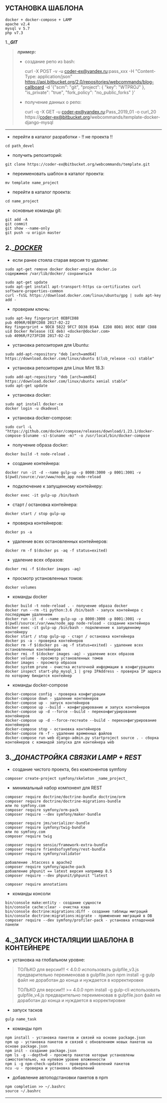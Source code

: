 **УСТАНОВКА ШАБЛОНА**
---
    docker + docker-compose + LAMP
    apache v2.4
    mysql v 5.7
    php v7.3

1._***GIT***
> ***пример:***
>- создание репо из bash:
>
>   curl -X POST -v -u coder-ex@yandex.ru:pass_xxx -H "Content-Type: application/json" https://api.bitbucket.org/2.0/repositories/webcommands/blog-callboard -d '{"scm": "git", "project": { "key": "WTPROJ" }, "is_private": "true", "fork_policy": "no_public_forks" }'
>- получение данных о репо:
>
>   curl -q -X GET -u coder-ex@yandex.ru:Pass_2019_01 -o curl_20 https://coder-ex@bitbucket.org/webcommands/template-docker-django-mysql
***
- перейти в каталог разработки - !! не проекта !!
>
    cd path_devel
- получить репозиторий:
>
    git clone https://coder-ex@bitbucket.org/webcommands/template.git
- переименовать шаблон в каталог проекта:
>
    mv template name_project
- перейти в каталог проекта:
>
    cd name_project
- основные команды git:
>
    git add -A
    git commit
    git show --name-only
    git push -u origin master

2._***[DOCKER](https://docs.docker.com/install/linux/docker-ce/ubuntu/)***
---

- если ранее стояла старая версия то удалим:
>
    sudo apt-get remove docker docker-engine docker.io
    содержимое /var/lib/docker/ сохраниться

    sudo apt-get update
    sudo apt-get install apt-transport-https ca-certificates curl software-properties-common
    curl -fsSL https://download.docker.com/linux/ubuntu/gpg | sudo apt-key add -
- проверим ключь:
>
    sudo apt-key fingerprint 0EBFCD88
    pub 4096R/0EBFCD88 2017-02-22
    Key fingerprint = 9DC8 5822 9FC7 DD38 854A  E2D8 8D81 803C 0EBF CD88
    uid Docker Release (CE deb) <docker@docker.com>
    sub 4096R/F273FCD8 2017-02-22
- установка репозитория для Ubuntu:
>
    sudo add-apt-repository "deb [arch=amd64] https://download.docker.com/linux/ubuntu $(lsb_release -cs) stable"
- установка репозитория для Linux Mint 18.3:
>
    sudo add-apt-repository "deb [arch=amd64] https://download.docker.com/linux/ubuntu xenial stable"
    sudo apt-get update
- установка docker:
>
    sudo apt install docker-ce
    docker login -u dkadevel
- установка docker-compose:
>
    sudo curl -L "https://github.com/docker/compose/releases/download/1.23.1/docker-compose-$(uname -s)-$(uname -m)" -o /usr/local/bin/docker-compose
- получение образа docker:
>
    docker build -t node-reload .
- создание контейнера:
>
    docker run -it -d --name gulp-up -p 8000:3000 -p 8001:3001 -v $(pwd)/source:/var/www/node_app node-reload
- подключение к запущенному контейнеру:
>
    docker exec -it gulp-up /bin/bash
- старт / остановка контейнера:
>
    docker start / stop gulp-up
- проверка контейнеров:
>
    docker ps -a
- удаление всех остановленных контейнеров:
>
    docker rm -f $(docker ps -aq -f status=exited)
- удаление всех образов:
>
    docker rmi -f $(docker images -aq)
- просмотр установленных томов:
>
    docker volumes
- команды docker
>
    docker build -t node-reload . - получение образа docker
    docker run --rm -ti python:3.6 /bin/bash - запуск контейнера с последующим удалением
    docker run -it -d --name gulp-up -p 8000:3000 -p 8001:3001 -v $(pwd)/source:/var/www/node_app node-reload - создание контейнера
    docker exec -it gulp-up /bin/bash - подключение к запущенному контейнеру
    docker start / stop gulp-up - старт / остановка контейнера
    docker ps -a - проверка контейнеров
    docker rm -f $(docker ps -aq -f status=exited) - удаление всех остановленных контейнеров
    docker rmi -f $(docker images -aq) - удаление всех образов
    docker volume - просмотр установленных томов
    docker images - просмотр образов
    docker system prune - очистка истаточной информации в конфигурациях
    docker inspect start-php_mysql_1 | grep IPAddress - проверка IP адреса по которому биндится контейнер
- команды docker-compose
>
    docker-compose config - проверка конфигурации
    docker-compose down - удаление контейнеров
    docker-compose up - запуск контейнеров
    docker-compose up --build - конфигурирование и запуск контейнеров
    docker-compose up -d --force --build - переконфигурирование контейнеров
    docker-compose up -d --force-recreate --build - переконфигурирование контейнеров
    docker-compose stop - остановка контейнеров
    docker-compose rm -f - удаление временных файлов
    docker-compose run web django-admin.py startproject source . - сборка контейнеров с командой запуска для контейнера web

3._***ДОНАСТРОЙКА СВЯЗКИ LAMP + REST***
---
- создание чистого проекта, без компонентов symfony
>
    composer create-project symfony/skeleton _name_project_
- минимальный набор компонент для REST
>
    composer require doctrine/doctrine-bundle doctrine/orm
    composer require doctrine/doctrine-migrations-bundle
    или по symfony.com
    composer require symfony/orm-pack
    composer require --dev symfony/maker-bundle
    
    composer require jms/serializer-bundle
    composer require symfony/twig-bundle
    или по symfony.com
    composer require twig
    
    composer require sensio/framework-extra-bundle
    composer require friendsofsymfony/rest-bundle
    composer require symfony/validator
    
    добавление .htaccess в apache2
    composer require symfony/apache-pack
    добавление phpunit == latest версия например 8.5
    composer require --dev phpunit/phpunit ^latest
    
    composer require annotations
- команды консоли
>
    bin/console make:entity - создание сущности
    bin/console cache:clear - очистка кэша
    bin/console doctrine:migrations:diff - создание таблицы миграций
    bin/console doctrine:migrations:migrate - применение миграций в DB
    composer require --dev symfony/profiler-pack - установка отладочной панели

4._**ЗАПУСК ИНСТАЛЯЦИИ ШАБЛОНА В КОНТЕЙНЕРЕ**
---
- установка на глобальном уровне:
> ТОЛЬКО для версии!!! < 4.0.0
    использовать gulpfile_v3.js предварительно переименовав в gulpfile.json
    npm install -g gulp
    файл не доработан до конца и нуждается в корректировке
>
> ТОЛЬКО для версии!!! >= 4.0.0
    npm install -g gulp-cli
    использовать gulpfile_v4.js предварительно переименовав в gulpfile.json
    файл не доработан до конца и нуждается в корректировке

- запуск тасков
>
    gulp name_task
- команды npm
>
    npm install - установка пакетов и связей на основе package.json
    npm up - установка пакетов и связей с обновлением новых пакетов на основе package.json
    npm init - создание package.json
    npm ls -g --depth=0 - просмотр пакетов которые установлены самостоятельно, на нулевом уровне вложенности
    npm i -g npm-check-updates - проверка обновлений пакетов
    ncu -u - проверка и установка обновлений
- добавление автоподстановки пакетов в npm
>
    npm completion >> ~/.bashrc
    source ~/.bashrc
---